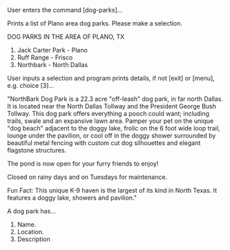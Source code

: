 User enters the command [dog-parks]...

Prints a list of Plano area dog parks. Please make a selection.

DOG PARKS IN THE AREA OF PLANO, TX
1. Jack Carter Park - Plano
2. Ruff Range - Frisco
3. Northbark - North Dallas

User inputs a selection and program prints details, if not [exit] or [menu], e.g. choice [3]...

"NorthBark Dog Park is a 22.3 acre "off-leash" dog park, in far north Dallas. It is located near the North Dallas Tollway and the President George Bush Tollway. This dog park offers everything a pooch could want; including trails, swale and an expansive lawn area. Pamper your pet on the unique "dog beach" adjacent to the doggy lake, frolic on the 6 foot wide loop trail, lounge under the pavilion, or cool off in the doggy shower surrounded by beautiful metal fencing with custom cut dog silhouettes and elegant flagstone structures.

The pond is now open for your furry friends to enjoy!

Closed on rainy days and on Tuesdays for maintenance.

Fun Fact: This unique K-9 haven is the largest of its kind in North Texas. It features a doggy lake, showers and pavilion."

A dog park has...

1. Name.
2. Location.
3. Description

